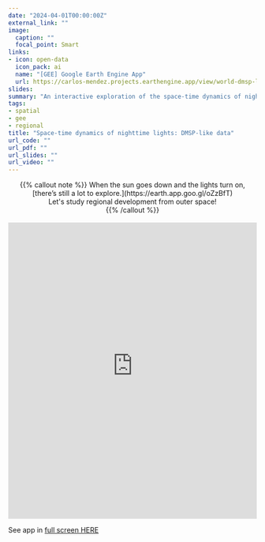 ```yaml
---
date: "2024-04-01T00:00:00Z"
external_link: ""
image:
  caption: ""
  focal_point: Smart
links:
- icon: open-data
  icon_pack: ai
  name: "[GEE] Google Earth Engine App"
  url: https://carlos-mendez.projects.earthengine.app/view/world-dmsp-like
slides:
summary: "An interactive exploration of the space-time dynamics of nighttime lights using DMSP-like data."
tags:
- spatial
- gee
- regional
title: "Space-time dynamics of nighttime lights: DMSP-like data"
url_code: ""
url_pdf: ""
url_slides: ""
url_video: ""
---
```


<center>
{{% callout note %}}
When the sun goes down and the lights turn on, [there’s still a lot to explore.](https://earth.app.goo.gl/oZzBfT) 
<br>
Let's study regional development from outer space!
<br>
{{% /callout %}}
</center>

<br>

<iframe height="600" width="100%" frameborder="no" src="https://carlos-mendez.projects.earthengine.app/view/world-dmsp-like?height=600"> </iframe>

<br>

See app in [full screen HERE](https://carlos-mendez.projects.earthengine.app/view/world-dmsp-like)



